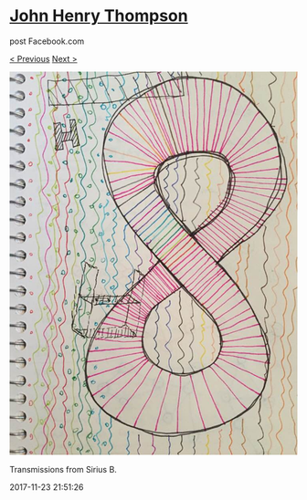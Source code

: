 # [John Henry Thompson](../README.md)
post Facebook.com

[< Previous](2017-11-23-1.md) [Next >](2017-11-23-3.md)

[![](../media/2017-11-23/Timeline-Photos-Transmissions-from-Sirius-B-1.jpg)](../README.md)

Transmissions from Sirius B.

2017-11-23 21:51:26